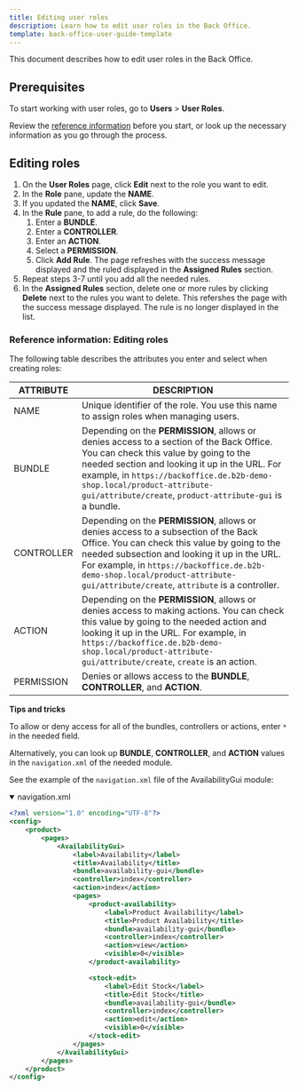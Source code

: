 ```yaml
---
title: Editing user roles
description: Learn how to edit user roles in the Back Office.
template: back-office-user-guide-template
---
```


This document describes how to edit user roles in the Back Office.

## Prerequisites

To start working with user roles, go to **Users** > **User Roles**.

Review the [reference information](#reference-information-editing-roles) before you start, or look up the necessary information as you go through the process.

## Editing roles

1. On the **User Roles** page, click **Edit** next to the role you want to edit.
2. In the **Role** pane, update the **NAME**.
3. If you updated the **NAME**, click **Save**.
4. In the **Rule** pane, to add a rule, do the following:
    1. Enter a **BUNDLE**.
    4. Enter a **CONTROLLER**.
    5. Enter an **ACTION**.
    6. Select a **PERMISSION**.
    7. Click **Add Rule**.
      The page refreshes with the success message displayed and the ruled displayed in the **Assigned Rules** section.
5. Repeat steps 3-7 until you add all the needed rules.
6. In the **Assigned Rules** section, delete one or more rules by clicking **Delete** next to the rules you want to delete.
    This refershes the page with the success message displayed. The rule is no longer displayed in the list.

### Reference information: Editing roles

The following table describes the attributes you enter and select when creating roles:

| ATTRIBUTE | DESCRIPTION |
| --- | --- |
| NAME | Unique identifier of the role. You use this name to assign roles when managing users. |
| BUNDLE | Depending on the **PERMISSION**, allows or denies access to a section of the Back Office. You can check this value by going to the needed section and looking it up in the URL. For example, in `https://backoffice.de.b2b-demo-shop.local/product-attribute-gui/attribute/create`, `product-attribute-gui` is a bundle. |
| CONTROLLER | Depending on the **PERMISSION**, allows or denies access to a  subsection of the Back Office. You can check this value by going to the needed subsection and looking it up in the URL. For example, in `https://backoffice.de.b2b-demo-shop.local/product-attribute-gui/attribute/create`, `attribute` is a controller. |
| ACTION | Depending on the **PERMISSION**, allows or denies access to making actions. You can check this value by going to the needed action and looking it up in the URL. For example, in `https://backoffice.de.b2b-demo-shop.local/product-attribute-gui/attribute/create`, `create` is an action.
| PERMISSION | Denies or allows access to the **BUNDLE**, **CONTROLLER**, and **ACTION**. |

**Tips and tricks**

To allow or deny access for all of the bundles, controllers or actions, enter `*` in the needed field.

Alternatively, you can look up **BUNDLE**, **CONTROLLER**, and **ACTION** values in the `navigation.xml` of the needed module.

See the example of the `navigation.xml` file of the AvailabilityGui module:

<details open>
<summary markdown='span'>navigation.xml</summary>

```xml
<?xml version="1.0" encoding="UTF-8"?>
<config>
    <product>
        <pages>
            <AvailabilityGui>
                <label>Availability</label>
                <title>Availability</title>
                <bundle>availability-gui</bundle>
                <controller>index</controller>
                <action>index</action>
                <pages>
                    <product-availability>
                        <label>Product Availability</label>
                        <title>Product Availability</title>
                        <bundle>availability-gui</bundle>
                        <controller>index</controller>
                        <action>view</action>
                        <visible>0</visible>
                    </product-availability>

                    <stock-edit>
                        <label>Edit Stock</label>
                        <title>Edit Stock</title>
                        <bundle>availability-gui</bundle>
                        <controller>index</controller>
                        <action>edit</action>
                        <visible>0</visible>
                    </stock-edit>
                </pages>
            </AvailabilityGui>
        </pages>
    </product>
</config>
```

</details>
